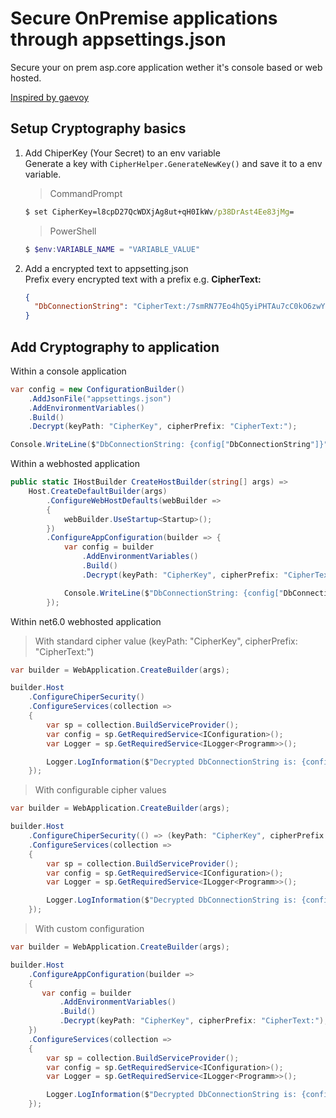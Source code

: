 # Secure OnPremise applications through appsettings.json

Secure your on prem asp.core application wether it's console based or web hosted.

[Inspired by gaevoy](https://github.com/gaevoy/Gaev.Blog.Examples/tree/master/Gaev.Blog.SecuredAppSettingsJson)

## Setup Cryptography basics

1. Add ChiperKey (Your Secret) to an env variable<br>
   Generate a key with `CipherHelper.GenerateNewKey()` and save it to a env variable.

   >CommandPrompt
   ```cmd
   $ set CipherKey=l8cpD27QcWDXjAg8ut+qH0IkWv/p38DrAst4Ee83jMg=
   ```
   >PowerShell
   ```ps1
   $ $env:VARIABLE_NAME = "VARIABLE_VALUE"
   ```

2. Add a encrypted text to appsetting.json<br>
   Prefix every encrypted text with a prefix e.g. **CipherText:**

   ```json
   {
     "DbConnectionString": "CipherText:/7smRN77Eo4hQ5yiPHTAu7cC0kO6zwYcVP77FGWtJkbTcB5gUHiPceO/rmeK9nY5mVR/jbGMUeF08zuiyF5sIqOnnixiFKrONDjJVHjFI+AVeuuqmhi2aR9s/zA3SHBJ5Egc7FAX3CDJt0bdKX9h75QYnr166vGSh0BsbHMvkRAhWwb36dJeN7qZAyWttCmHAZcGAo7UVJ9puPoexMw9Mq276rUQsU89BpNk4cXSJv8="
   }
   ```

## Add Cryptography to application

Within a console application

```cs
var config = new ConfigurationBuilder()
    .AddJsonFile("appsettings.json")
    .AddEnvironmentVariables()
    .Build()
    .Decrypt(keyPath: "CipherKey", cipherPrefix: "CipherText:");

Console.WriteLine($"DbConnectionString: {config["DbConnectionString"]}");
```

Within a webhosted application

```cs
public static IHostBuilder CreateHostBuilder(string[] args) =>
    Host.CreateDefaultBuilder(args)
        .ConfigureWebHostDefaults(webBuilder =>
        {
            webBuilder.UseStartup<Startup>();
        })
        .ConfigureAppConfiguration(builder => {
            var config = builder
                .AddEnvironmentVariables()
                .Build()
                .Decrypt(keyPath: "CipherKey", cipherPrefix: "CipherText:");

            Console.WriteLine($"DbConnectionString: {config["DbConnectionString"]}");
        });
```

Within net6.0 webhosted application

> With standard cipher value (keyPath: "CipherKey", cipherPrefix: "CipherText:")

```cs
var builder = WebApplication.CreateBuilder(args);

builder.Host
    .ConfigureChiperSecurity()
    .ConfigureServices(collection =>
    {
        var sp = collection.BuildServiceProvider();
        var config = sp.GetRequiredService<IConfiguration>();
        var Logger = sp.GetRequiredService<ILogger<Programm>>();

        Logger.LogInformation($"Decrypted DbConnectionString is: {config["DbConnectionString"]}");
    });
```

> With configurable cipher values

```cs
var builder = WebApplication.CreateBuilder(args);

builder.Host
    .ConfigureChiperSecurity(() => (keyPath: "CipherKey", cipherPrefix: "CipherText:"))
    .ConfigureServices(collection =>
    {
        var sp = collection.BuildServiceProvider();
        var config = sp.GetRequiredService<IConfiguration>();
        var Logger = sp.GetRequiredService<ILogger<Programm>>();

        Logger.LogInformation($"Decrypted DbConnectionString is: {config["DbConnectionString"]}");
    });
```

> With custom configuration

```cs
var builder = WebApplication.CreateBuilder(args);

builder.Host
    .ConfigureAppConfiguration(builder =>
    {
       var config = builder
           .AddEnvironmentVariables()
           .Build()
           .Decrypt(keyPath: "CipherKey", cipherPrefix: "CipherText:");
    })
    .ConfigureServices(collection =>
    {
        var sp = collection.BuildServiceProvider();
        var config = sp.GetRequiredService<IConfiguration>();
        var Logger = sp.GetRequiredService<ILogger<Programm>>();

        Logger.LogInformation($"Decrypted DbConnectionString is: {config["DbConnectionString"]}");
    });
```

